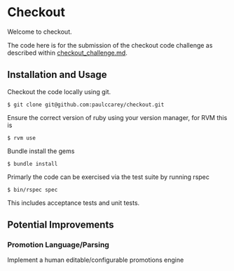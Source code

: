 # Checkout

Welcome to checkout.

The code here is for the submission of the checkout code challenge as described within [checkout_challenge.md](checkout_challenge.md).

## Installation and Usage

Checkout the code locally using git.

    $ git clone git@github.com:paulccarey/checkout.git
    
Ensure the correct version of ruby using your version manager, for RVM this is     

    $ rvm use
    
Bundle install the gems

    $ bundle install

Primarly the code can be exercised via the test suite by running rspec

    $ bin/rspec spec
    
This includes acceptance tests and unit tests.

## Potential Improvements

### Promotion Language/Parsing
Implement a human editable/configurable promotions engine